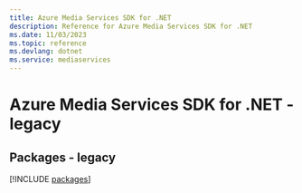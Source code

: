 ```yaml
---
title: Azure Media Services SDK for .NET
description: Reference for Azure Media Services SDK for .NET
ms.date: 11/03/2023
ms.topic: reference
ms.devlang: dotnet
ms.service: mediaservices
---
```

# Azure Media Services SDK for .NET - legacy
## Packages - legacy
[!INCLUDE [packages](media-services-index.md)]